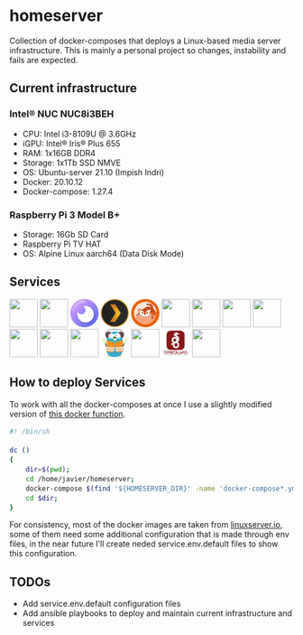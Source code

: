 # homeserver

Collection of docker-composes that deploys a Linux-based media server infrastructure. This is mainly a personal project so changes, instability and fails are expected.

## Current infrastructure

### Intel® NUC NUC8i3BEH

* CPU: Intel i3-8109U @ 3.6GHz
* iGPU: Intel® Iris® Plus 655
* RAM: 1x16GB DDR4
* Storage: 1x1Tb SSD NMVE
* OS: Ubuntu-server 21.10 (Impish Indri)
* Docker: 20.10.12
* Docker-compose: 1.27.4

### Raspberry Pi 3 Model B+

* Storage: 16Gb SD Card
* Raspberry Pi TV HAT
* OS: Alpine Linux aarch64 (Data Disk Mode)

## Services
<img src="https://raw.githubusercontent.com/linuxserver/Heimdall-Apps/master/AdGuardHome/adguardhome.png" width="50" height="50"> <img src="https://logosarchive.com/wp-content/uploads/2021/08/Minecraft-icon.png" width="50" height="50"> <img src="https://raw.githubusercontent.com/linuxserver/Heimdall-Apps/master/Overseerr/overseerr.png" width="50" height="50"> <img src="https://raw.githubusercontent.com/linuxserver/Heimdall-Apps/master/Plex/plex.png" width="50" height="50"> <img src="https://raw.githubusercontent.com/linuxserver/Heimdall-Apps/master/Prowlarr/prowlarr.png" width="50" height="50"> <img src="https://raw.githubusercontent.com/linuxserver/Heimdall-Apps/master/qBittorrent/qbittorrent.png" width="50" height="50"> <img src="https://raw.githubusercontent.com/linuxserver/Heimdall-Apps/master/Radarr/radarr.png" width="50" height="50"> <img src="https://raw.githubusercontent.com/AnalogJ/scrutiny/master/webapp/frontend/src/assets/images/logo/scrutiny-logo-dark.png" width="50" height="50"> <img src="https://raw.githubusercontent.com/linuxserver/Heimdall-Apps/master/Sonarr/sonarr.png" width="50" height="50"> <img src="https://raw.githubusercontent.com/henrywhitaker3/Speedtest-Tracker/master/public/icons/fav/ms-icon-150x150.png" width="50" height="50"> <img src="https://raw.githubusercontent.com/linuxserver/Heimdall-Apps/master/Tautulli/tautulli.png" width="50" height="50"> <img src="https://avatars.githubusercontent.com/u/6837578" width="50" height="50"> <img src="https://github.com/linuxserver/Heimdall-Apps/blob/master/Traefik/traefik.png" width="50" height="50"> <img src="https://raw.githubusercontent.com/containrrr/watchtower/main/logo.png" width="50" height="50"> <img src="https://github.com/linuxserver/Heimdall-Apps/blob/master/WireGuard/wireguard.png" width="50" height="50"> <img src="https://raw.githubusercontent.com/linuxserver/Heimdall-Apps/master/xTeVe/xteve.png" width="50" height="50">

## How to deploy Services

To work with all the docker-composes at once I use a slightly modified version of [this docker function](https://github.com/tomMoulard/make-my-server).

```bash
#! /bin/sh

dc ()
{
    dir=$(pwd);
    cd /home/javier/homeserver;
    docker-compose $(find '${HOMESERVER_DIR}' -name 'docker-compose*.yml' -type f -printf '%p\t%d\n'  2>/dev/null | sort -n -k2 | cut -f 1 | awk '{print "-f "$0}') $@
    cd $dir;
}
```

For consistency, most of the docker images are taken from [linuxserver.io](https://www.linuxserver.io/), some of them need some additional configuration that is made through env files, in the near future I'll create neded service.env.default files to show this configuration.

## TODOs

* Add service.env.default configuration files
* Add ansible playbooks to deploy and maintain current infrastructure and services
